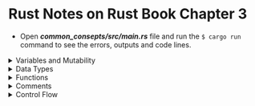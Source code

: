 # Rust Notes on Rust Book Chapter 3

- Open ***common_consepts/src/main.rs*** file and run the ``` $ cargo run ``` command to see the errors, outputs and code lines.

<details>

<summary>Variables and Mutability</summary>

## 3.1. Variables and Mutability

- By default, *variables* in Rust are immutable. So that Rust gives you to write your code in a way that takes advantage of the saftey and easy concurrency that Rust offers. 

- When a variable is immutable, you **CAN NOT** change that value.

```rust
 let x = 5; 
 x = 6; 
 ```
 This code block will cause an error. You have to use ``` mut ``` keyword to make a variable mutable. 

 ```rust
 let mut x = 5; 
 x = 6; 
 ```
### Constants 

- *Constants* are also values that are bound to a name and are not allowed to change, but there are a few differences between constants and variables. 

1. You ***ARE NOT*** allowed to use ``` mut ``` keyword with *constants*. Constants are just immutable by default. 

1. You declare constants using the ``` const ``` keyword instead of the ``` let ``` keyword, and the type ***MUST BE*** annotated.

1. Constants can be declared in any scope, including the global scope, which makes them useful for values that may parts of code need to know about.

1. Constants may be set only to a constant expression, not the result of a value that could only be computed at runtime. 

- An example of a constant declaration: 

```rust
conts THREE_HOURS_IN_SECONDS: u32 = 60 * 60 * 3;
```

-Rust's naming convention for constants is to use all uppercase with underscores between words. 

## Shadowing

- To see the example of shadowing, look at the *main.rs* file. 

- Shadowing is different from marking a variable as ``` mut ```. By using ```let```, we can perform a few transformation on a value but have the variable be immutable after transformations have been completed.

- The other difference between ``` mut ``` and *shadowing* is that because we're effectively creating a new variable when we use the ``` let ``` keyword again, we can change the type of the value but reuse the same name.

</details>

<details>

<summary>Data Types</summary>

## 3.2. Data Types

- We will look at two data type subsets: ***scalar*** and ***compound***.

- Rust is a *statically typed language*, which means that it must know the types of all variables at compile time.

1. Scalar Types

Rust has four primary scalar types: ***integers, floating-point numbers, Booleans and characters***.

- Integer Types

| Length | Signed | Unsigned |  
|-----------|:-----------:|-----------:|  
| 8-bit | i8 | u8 |  
| 16-bit | i16 | u16 | 
| 32-bit | i32 | u32 | 
| 64-bit | i64 | u64 | 
| 128-bit | i128 | u128 | 
| arch | isize | usize | 

*Signed and Unsigned* refer to whether it's possible for the number to be negative, in other words, whether the number need s to have a sign with it (*signed*) or whether it will be only ever be positive and cam therefore be represented without a sign (*unsigned*).


- Floating-Point Types

Rust's floating-point types are `f32` and `f64`, which are 32 bits and 64 bits in size, respectivelt. 

- The Boolean Type

a Boolean type in Rust has two possible values, `true` and `false`. 

Booleans are ***ONE BYTE*** in size. 

The Bloolean Type in Rust is specified using ``` bool ```

- The Character Type

Rust's ``` char ``` type is the language's most primitive alphabetic type. To find the example, look at the ***common_cpnsepts/src/main.rs*** file. 

We specify ``` char ``` literals with *single quotes*, as opposed to strinf literals, which use double quotes. 

Rust's ``` char ``` type is **four bytes** şn size and represents a **Unicode Scalar Value**, which means it can represent a lor more than just ***ASCII***.

1. Compound Types 

Compound types can group multiple values into one type. Rust has two primitive compound types: ***tuples*** and ***arrays***.

- The Tuple Type 

A tuple is a general way of grouping together a number of values *with a variety of types* into one compound type. 

*Tuples have a fixed length: once declared, they cannot grow or shrink in size.*

```rust
fn main() {
    let tup: (i32, f64, u8) = (500, 6.4, 1);
}
```

- The Array Type

Unlike a tuple, every element of an array *must have the same type*. 

Unlike arrays in some other languages, arrays in Rust have a fixed length.

```rust
fn main() {
    let a = [1, 2, 3, 4, 5];
}
```

Arrays are useful when you want your data allocated on the stack rather than the heap or when you want to ensure you always have a fixed number of elements. 

An array isn’t as flexible as the vector type, though. A vector is a similar collection type provided by the standard library that is allowed to grow or shrink in size. If you’re unsure whether to use an array or a vector, chances are you should use a vector.

```rust
let a: [i32; 5] = [1, 2, 3, 4, 5];
//Here, i32 is the type of each element. After the semicolon, the number 5 indicates the array contains five elements.
```

```rust
 let a = [3; 5]; // let a = [3, 3, 3, 3, 3];
 ```

```rust
fn main() {
    let a = [1, 2, 3, 4, 5];

    let first = a[0];
    let second = a[1];

// An array is a single chunk of memory of a known, fixed size that can be allocated on the stack. 
//You can access elements of an array using indexing, like this.
}
```

</details>

<details> 

<summary> Functions </summary>

- We define a function in Rust by entering fn followed by a function name and a set of parentheses. The curly brackets tell the compiler where the function body begins and ends.

```rust
fn main() {
    println!("Hello, world!");

    another_function(); 
    // We can call any function we’ve defined by entering its name followed by a set of parentheses.
}

fn another_function() {
    println!("Another function.");
}
```
- we defined another_function after the main function in the source code; we could have defined it before as well. Rust doesn’t care where you define your functions, only that they’re defined somewhere in a scope that can be seen by the caller.

## Parameters

- We can define functions to have parameters, which are special variables that are part of a function’s signature.

```rust
fn main() {
    another_function(5);
}

fn another_function(x: i32) {
    println!("The value of x is: {x}");
}

// The output is "The value of x is: 5"
```

- In function signatures, you must declare the type of each parameter. This is a deliberate decision in Rust’s design: requiring type annotations in function definitions means the compiler almost never needs you to use them elsewhere in the code to figure out what type you mean.

- When defining multiple parameters, separate the parameter declarations with commas.

## Statements and Expressions

- ***Statements*** are instructions that perform some action and do not return a value. 
- ***Expressions*** evaluate to a resultant value.

## Functions and Return Values

- Functions can return values to the code that calls them. We don’t name return values, but we must declare their type after an arrow (***->***).

- You can return early from a function by using the return keyword and specifying a value, but most functions return the last expression implicitly.

```rust
fn five() -> i32 {
    5
}

fn main() {
    let x = five();

    println!("The value of x is: {x}");
}
// The output will be "The value of x is: 5".
```

</details>

<details> 

<summary> Comments </summary>

- In Rust, the idiomatic comment style starts a comment with two slashes, and the comment continues until the end of the line. For comments that extend beyond a single line, you’ll need to include ***//*** on each line

```rust
fn main() {
// So we’re doing something complicated here, long enough that we need
// multiple lines of comments to do it! Whew! Hopefully, this comment will
// explain what’s going on.
}
```

</details>



<details> 

<summary> Control Flow </summary>

- The ability to run some code depending on whether a condition is true and to run some code repeatedly while a condition is true are basic building blocks in most programming languages. The most common constructs that let you control the flow of execution of Rust code are if expressions and loops.

## If Expressions

- An if expression allows you to branch your code depending on conditions. You provide a condition and then state, “If this condition is met, run this block of code. If the condition is not met, do not run this block of code.”

```rust
fn main() {
    let number = 3;

    if number < 5 {
        println!("condition was true");
    } else {
        println!("condition was false");
    }
}
```

### Handling Multiple Conditions with ***else if***

- You can use multiple conditions by combining if and else in an else if expression. For example:

```rust
fn main() {
    let number = 6;

    if number % 4 == 0 {
        println!("number is divisible by 4");
    } else if number % 3 == 0 {
        println!("number is divisible by 3");
    } else if number % 2 == 0 {
        println!("number is divisible by 2");
    } else {
        println!("number is not divisible by 4, 3, or 2");
    }
}
// The output is "number is divisible by 3".
```

- Using too many else if expressions can clutter your code, so if you have more than one, you might want to refactor your code. 

### Using ***if*** in a ***let*** statement

- Because if is an expression, we can use it on the right side of a let statement to assign the outcome to a variable.

```rust
fn main() {
    let condition = true;
    let number = if condition { 5 } else { 6 };

    println!("The value of number is: {number}");
}
/// The output is "The value of number is: 5".
```

## Repetition with Loops

- It’s often useful to execute a block of code more than once. For this task, Rust provides several loops, which will run through the code inside the loop body to the end and then start immediately back at the beginning. 

- Rust provides a way to break out of a loop using code. You can place the ***break*** keyword within the loop to tell the program when to stop executing the loop.

- Rust has three kinds of loops: ***loop***, ***while***, and ***for***. 

1. Repeating Code with ***loop***

- The loop keyword tells Rust to execute a block of code over and over again forever or until you explicitly tell it to stop.

```rust
fn main() {
    loop {
        println!("again!");
    }
}
/* The output is;
again!
again!
again!
again!
...
*/
```

1. Returning Values from Loops


</details>